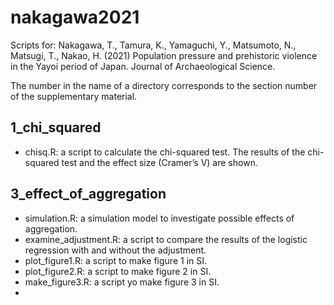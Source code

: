 # nakagawa2021

Scripts for:
Nakagawa, T., Tamura, K., Yamaguchi, Y., Matsumoto, N., Matsugi, T., Nakao, H. (2021) Population pressure and prehistoric violence in the Yayoi period of Japan. Journal of Archaeological Science.

The number in the name of a directory corresponds to the section number of the supplementary material.

## 1_chi_squared
- chisq.R: a script to calculate the chi-squared test. The results of the chi-squared test and the effect size (Cramer’s V) are shown.

## 3_effect_of_aggregation
- simulation.R: a simulation model to investigate possible effects of aggregation.
- examine_adjustment.R: a script to compare the results of the logistic regression with and without the adjustment.
- plot_figure1.R: a script to make figure 1 in SI.
- plot_figure2.R: a script to make figure 2 in SI.
- make_figure3.R: a script yo make figure 3 in SI.
- 
